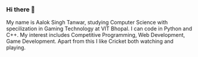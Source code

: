 ### Hi there 👋

My name is Aalok Singh Tanwar, studying Computer Science with specilization in Gaming Technology at VIT Bhopal.
I can code in Python and C++.
My interest includes Competitive Programming, Web Development, Game Development.
Apart from this I like Cricket both watching and playing.
